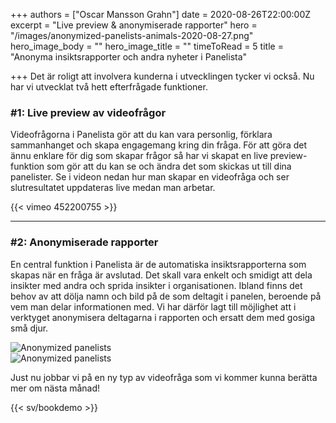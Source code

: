 +++
authors = ["Oscar Mansson Grahn"]
date = 2020-08-26T22:00:00Z
excerpt = "Live preview & anonymiserade rapporter"
hero = "/images/anonymized-panelists-animals-2020-08-27.png"
hero_image_body = ""
hero_image_title = ""
timeToRead = 5
title = "Anonyma insiktsrapporter och andra nyheter i Panelista"

+++
Det är roligt att involvera kunderna i utvecklingen tycker vi också. Nu har vi utvecklat två hett efterfrågade funktioner.

### #1: Live preview av videofrågor

Videofrågorna i Panelista gör att du kan vara personlig, förklara sammanhanget och skapa engagemang kring din fråga. För att göra det ännu enklare för dig som skapar frågor så har vi skapat en live preview-funktion som gör att du kan se och ändra det som skickas ut till dina panelister. Se i videon nedan hur man skapar en videofråga och ser slutresultatet uppdateras live medan man arbetar.

{{< vimeo 452200755 >}}

***

### #2: Anonymiserade rapporter

En central funktion i Panelista är de automatiska insiktsrapporterna som skapas när en fråga är avslutad. Det skall vara enkelt och smidigt att dela insikter med andra och sprida insikter i organisationen. Ibland finns det behov av att dölja namn och bild på de som deltagit i panelen, beroende på vem man delar informationen med. Vi har därför lagt till möjlighet att i verktyget anonymisera deltagarna i rapporten och ersatt dem med gosiga små djur.

<div class="Image__small"> <img src="/images/anonymized-panelists-2020-08-27.png" alt="Anonymized panelists" /> </div>

<div class="Image__small"> <img src="/images/anonymized-panelists-2-2020-08-27.png" alt="Anonymized panelists" /> </div>

Just nu jobbar vi på en ny typ av videofråga som vi kommer kunna berätta mer om nästa månad!

{{< sv/bookdemo >}}
